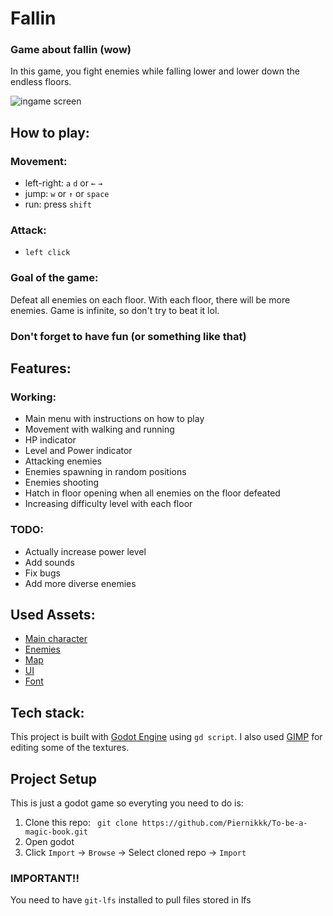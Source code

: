 # Fallin

### Game about fallin (wow)

In this game, you fight enemies while falling lower and lower down the endless floors.

![ingame screen](./images/game.png)

## How to play:

### Movement:

- left-right: `a` `d` or `←` `→`
- jump: `w` or `↑` or `space`
- run: press `shift`

### Attack:

- `left click`

### Goal of the game:

Defeat all enemies on each floor. With each floor,
there will be more enemies. Game is infinite, so
don't try to beat it lol.

### Don't forget to have fun (or something like that)

## Features:

### Working:

- Main menu with instructions on how to play
- Movement with walking and running
- HP indicator
- Level and Power indicator
- Attacking enemies
- Enemies spawning in random positions
- Enemies shooting
- Hatch in floor opening when all enemies on the floor defeated
- Increasing difficulty level with each floor

### TODO:

- Actually increase power level
- Add sounds
- Fix bugs
- Add more diverse enemies

## Used Assets:

- [Main character](https://penzilla.itch.io/hooded-protagonist)
- [Enemies](https://luizmelo.itch.io/monsters-creatures-fantasy)
- [Map](https://popcornflood.itch.io/autumn-birches-pixel-art-platformer-tileset)
- [UI](https://humblepixel.itch.io/super-asset-bundle-5-mini-pocket-status)
- [Font](https://managore.itch.io/m5x7)

## Tech stack:

This project is built with [Godot Engine](https://godotengine.org/) using `gd script`. I also used [GIMP](https://www.gimp.org/) for editing some of the textures.

## Project Setup

This is just a godot game so everyting you need to do is:

1. Clone this repo:
   `
git clone https://github.com/Piernikkk/To-be-a-magic-book.git`
2. Open godot
3. Click `Import` -> `Browse` -> Select cloned repo -> `Import`

### IMPORTANT!!

You need to have `git-lfs` installed to pull files stored in lfs
